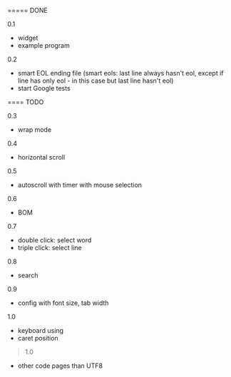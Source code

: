 ===== DONE

0.1
- widget
- example program

0.2
- smart EOL ending file
  (smart eols: last line always hasn't eol, except
  if line has only eol - in this case but last line
  hasn't eol)
- start Google tests

==== TODO

0.3
- wrap mode

0.4
- horizontal scroll

0.5
- autoscroll with timer with mouse selection

0.6
- BOM 

0.7
- double click: select word
- triple click: select line
 
0.8
- search

0.9
- config with font size, tab width

1.0
- keyboard using
- caret position
 
> 1.0
- other code pages than UTF8